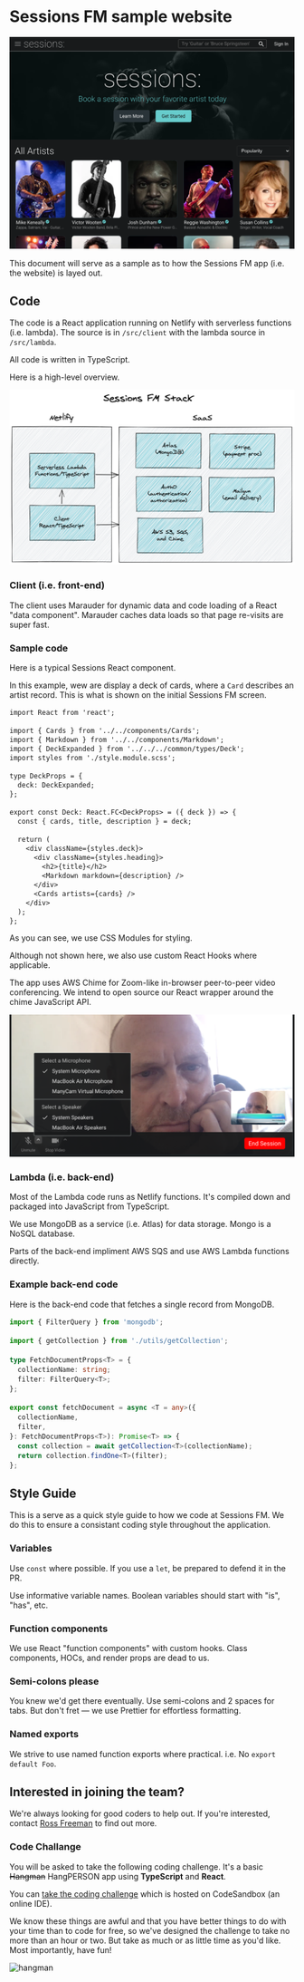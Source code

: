 # Sessions FM sample website

![image](img/sessions-sample.png)

This document will serve as a sample as to how the Sessions FM app (i.e. the website) is layed out.

## Code

The code is a React application running on Netlify with serverless functions (i.e. lambda). The source is in `/src/client` with the lambda source in `/src/lambda`.

All code is written in TypeScript.

Here is a high-level overview.

![tech zstack](img/sessions-stack.png)

### Client (i.e. front-end)

The client uses Marauder for dynamic data and code loading of a React "data component". Marauder caches data loads so that page re-visits are super fast.

### Sample code

Here is a typical Sessions React component.

In this example, wew are display a deck of cards, where a `Card` describes an artist record. This is what is shown on the initial Sessions FM screen.

```tsx
import React from 'react';

import { Cards } from '../../components/Cards';
import { Markdown } from '../../components/Markdown';
import { DeckExpanded } from '../../../common/types/Deck';
import styles from './style.module.scss';

type DeckProps = {
  deck: DeckExpanded;
};

export const Deck: React.FC<DeckProps> = ({ deck }) => {
  const { cards, title, description } = deck;

  return (
    <div className={styles.deck}>
      <div className={styles.heading}>
        <h2>{title}</h2>
        <Markdown markdown={description} />
      </div>
      <Cards artists={cards} />
    </div>
  );
};
```

As you can see, we use CSS Modules for styling.

Although not shown here, we also use custom React Hooks where applicable.

The app uses AWS Chime for Zoom-like in-browser peer-to-peer video conferencing. We intend to open source our React wrapper around the chime JavaScript API.

![P2P video conferencing](img/chime-sample.png)

### Lambda (i.e. back-end)

Most of the Lambda code runs as Netlify functions. It's compiled down and packaged into JavaScript from TypeScript.

We use MongoDB as a service (i.e. Atlas) for data storage. Mongo is a NoSQL database.

Parts of the back-end impliment AWS SQS and use AWS Lambda functions directly.

### Example back-end code

Here is the back-end code that fetches a single record from MongoDB.

```ts
import { FilterQuery } from 'mongodb';

import { getCollection } from './utils/getCollection';

type FetchDocumentProps<T> = {
  collectionName: string;
  filter: FilterQuery<T>;
};

export const fetchDocument = async <T = any>({
  collectionName,
  filter,
}: FetchDocumentProps<T>): Promise<T> => {
  const collection = await getCollection<T>(collectionName);
  return collection.findOne<T>(filter);
};
```

## Style Guide

This is a serve as a quick style guide to how we code at Sessions FM. We do this to ensure a consistant coding style throughout the application.

### Variables

Use `const` where possible. If you use a `let`, be prepared to defend it in the PR.

Use informative variable names. Boolean variables should start with "is", "has", etc.

### Function components

We use React "function components" with custom hooks. Class components, HOCs, and render props are dead to us.

### Semi-colons please

You knew we'd get there eventually. Use semi-colons and 2 spaces for tabs. But don't fret — we use Prettier for effortless formatting.

### Named exports

We strive to use named function exports where practical. i.e. No `export default Foo`.

## Interested in joining the team?

We're always looking for good coders to help out. If you're interested, contact [Ross Freeman](mailto:ross@sessions.fm) to find out more.

### Code Challange

You will be asked to take the following coding challenge. It's a basic ~~Hangman~~ HangPERSON app using **TypeScript** and **React**.

You can [take the coding challenge](https://codesandbox.io/s/hangman-860wk) which is hosted on CodeSandbox (an online IDE).

We know these things are awful and that you have better things to do with your time than to code for free, so we've designed the challenge to take no more than an hour or two. But take as much or as little time as you'd like. Most importantly, have fun!

<p>
<img src="https://860wk.csb.app/img/animated.gif" width="308" height="347" alt="hangman"/>
</p>
